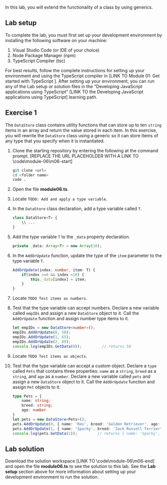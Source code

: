 In this lab, you will extend the functionality of a class by using generics.

## Lab setup

To complete the lab, you must first set up your development environment by installing the following software on your machine:

1. Visual Studio Code (or IDE of your choice)
2. Node Package Manager (npm)
3. TypeScript Compiler (tsc)

For best results, follow the complete instructions for setting up your environment and using the TypeScript compiler in [LINK TO Module 01: Get started with TypeScript ]. After setting up your environment, you can run any of the Lab setup or solution files in the "Developing JavaScript applications using TypeScript" [LINK TO the Developing JavaScript applications using TypeScript] learning path.

## Exercise 1

The `DataStore` class contains utility functions that can store up to ten `string` items in an array and return the value stored in each item. In this exercise, you will rewrite the `DataStore` class using a generic so it can store items of any type that you specify when it is instantiated.

1. Clone the starting repository by entering the following at the command prompt. [REPLACE THE URL PLACEHOLDER WITH A LINK TO \code\module-06\m06-start] 

   ```bash
   git clone <url>
   cd <folder name>
   code .
   ```

1. Open the file **module06.ts**. 
1. Locate `TODO: Add and apply a type variable`.
1. In the `DataStore` class declaration, add a type variable called `T`.

    ```typescript
    class DataStore<T> {
        \\ ...
    }
    ```

1. Add the type variable `T` to the `_data` property declaration.

    ```typescript
    private _data: Array<T> = new Array(10);
    ```

1. In the `AddOrUpdate` function, update the type of the `item` parameter to the type variable `T`.

    ```typescript
    AddOrUpdate(index: number, item: T) {
        if(index >=0 && index <10) {
            this._data[index] = item;
        }
    }
    ```

1. Locate `TODO Test items as numbers`.
1. Test that the type variable can accept numbers. Declare a new variable called `empIDs` and assign a new `DataStore` object to it. Call the `AddOrUpdate` function and assign number type items to it.

    ```typescript
    let empIDs = new DataStore<number>();
    empIDs.AddOrUpdate(0, 50);
    empIDs.AddOrUpdate(1, 65);
    empIDs.AddOrUpdate(2, 89);                  
    console.log(empIDs.GetData(0));         // returns 50
    ```

1. Locate `TODO Test items as objects`.
1. Test that the type variable can accept a custom object. Declare a `type` called `Pets` that contains three properties: `name` as a `string`, `breed` as a `string`, and `age` as a `number`. Declare a new variable called `pets` and assign a new `DataStore` object to it. Call the `AddOrUpdate` function and assign `Pet` objects to it.

    ```typescript
    type Pets = {
        name: string;
        breed: string;
        age: number
    }
    let pets = new DataStore<Pets>();
    pets.AddOrUpdate(0, { name: 'Rex', breed: 'Golden Retriever', age: 5});
    pets.AddOrUpdate(1, { name: 'Sparky', breed: 'Jack Russell Terrier', age: 3});
    console.log(pets.GetData(1));         // returns { name: 'Sparky', breed: 'Jack Russell Terrier', age: 3 }
    ```

## Lab solution

Download the solution workspace [LINK TO \code\module-06\m06-end] and open the file **module06.ts** to see the solution to this lab. See the **Lab setup** section above for more information about setting up your development environment to run the solution.
